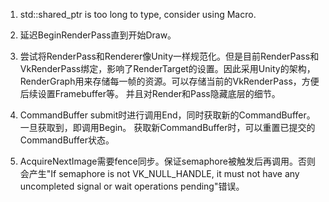 1. std::shared_ptr is too long to type, consider using Macro.

2. 延迟BeginRenderPass直到开始Draw。

3. 尝试将RenderPass和Renderer像Unity一样规范化。但是目前RenderPass和VkRenderPass绑定，影响了RenderTarget的设置。因此采用Unity的架构，RenderGraph用来存储每一帧的资源。可以存储当前的VkRenderPass，方便后续设置Framebuffer等。
并且对Render和Pass隐藏底层的细节。

4. CommandBuffer submit时进行调用End，同时获取新的CommandBuffer。一旦获取到，即调用Begin。
获取新CommandBuffer时，可以重置已提交的CommandBuffer状态。

5. AcquireNextImage需要fence同步。保证semaphore被触发后再调用。否则会产生"If semaphore is not VK_NULL_HANDLE, it must not have any uncompleted signal or wait operations pending"错误。